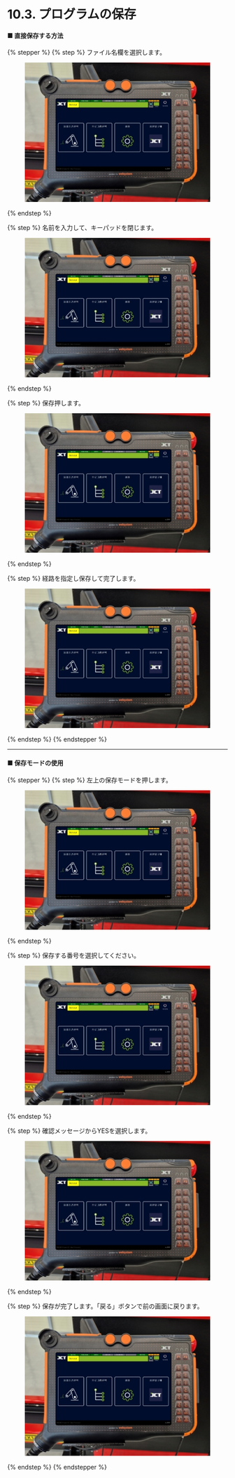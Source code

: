 # 10.3. プログラムの保存

#### ■ 直接保存する方法

{% stepper %}
{% step %}
ファイル名欄を選択します。

<figure><img src="../img/chapter5/section5.1.1.jpg" alt=""><figcaption></figcaption></figure>
{% endstep %}

{% step %}
名前を入力して、キーパッドを閉じます。

<figure><img src="../img/chapter5/section5.1.1.jpg" alt=""><figcaption></figcaption></figure>
{% endstep %}

{% step %}
保存押します。

<figure><img src="../img/chapter5/section5.1.1.jpg" alt=""><figcaption></figcaption></figure>
{% endstep %}

{% step %}
経路を指定し保存して完了します。

<figure><img src="../img/chapter5/section5.1.1.jpg" alt=""><figcaption></figcaption></figure>
{% endstep %}
{% endstepper %}

***

#### ■ 保存モードの使用

{% stepper %}
{% step %}
左上の保存モードを押します。

<figure><img src="../img/chapter5/section5.1.1.jpg" alt=""><figcaption></figcaption></figure>
{% endstep %}

{% step %}
保存する番号を選択してください。

<figure><img src="../img/chapter5/section5.1.1.jpg" alt=""><figcaption></figcaption></figure>
{% endstep %}

{% step %}
確認メッセージからYESを選択します。

<figure><img src="../img/chapter5/section5.1.1.jpg" alt=""><figcaption></figcaption></figure>
{% endstep %}

{% step %}
保存が完了します。「戻る」ボタンで前の画面に戻ります。

<figure><img src="../img/chapter5/section5.1.1.jpg" alt=""><figcaption></figcaption></figure>
{% endstep %}
{% endstepper %}
